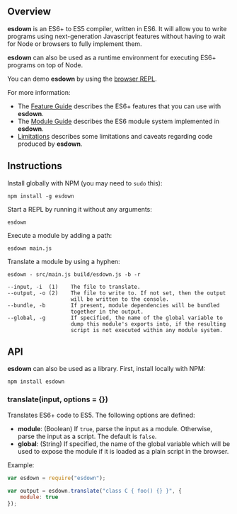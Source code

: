 ## Overview ##

**esdown** is an ES6+ to ES5 compiler, written in ES6.  It will allow you to
write programs using next-generation Javascript features without having to
wait for Node or browsers to fully implement them.

**esdown** can also be used as a runtime environment for executing ES6+ programs
on top of Node.

You can demo **esdown** by using the [browser REPL](http://zenparsing.github.io/esdown/repl/).

For more information:

- The [Feature Guide](docs/features.md) describes the ES6+ features that you can use with
**esdown**.
- The [Module Guide](docs/modules.md) describes the ES6 module system implemented in
**esdown**.
- [Limitations](docs/limitations.md) describes some limitations and caveats regarding code
produced by **esdown**.

## Instructions ##

Install globally with NPM (you may need to `sudo` this):

    npm install -g esdown

Start a REPL by running it without any arguments:

    esdown

Execute a module by adding a path:

    esdown main.js

Translate a module by using a hyphen:

    esdown - src/main.js build/esdown.js -b -r

    --input, -i  (1)    The file to translate.
    --output, -o (2)    The file to write to. If not set, then the output
                        will be written to the console.
    --bundle, -b        If present, module dependencies will be bundled
                        together in the output.
    --global, -g        If specified, the name of the global variable to
                        dump this module's exports into, if the resulting
                        script is not executed within any module system.

## API ##

**esdown** can also be used as a library.  First, install locally with NPM:

    npm install esdown

### translate(input, options = {}) ###

Translates ES6+ code to ES5.  The following options are defined:

- **module**: (Boolean) If `true`, parse the input as a module.  Otherwise, parse the input
  as a script.  The default is `false`.
- **global**:  (String) If specified, the name of the global variable which will be used to
  expose the module if it is loaded as a plain script in the browser.

Example:

```js
var esdown = require("esdown");

var output = esdown.translate("class C { foo() {} }", {
    module: true
});
```
